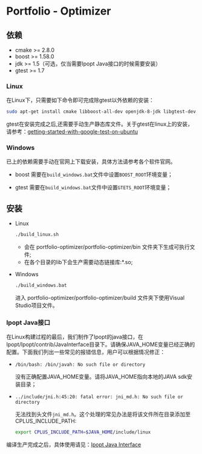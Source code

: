 # Portfolio - Optimizer

## 依赖

* cmake >= 2.8.0
* boost >= 1.58.0
* jdk >= 1.5（可选，仅当需要Ipopt Java接口的时候需要安装）
* gtest >= 1.7

### Linux
在Linux下，只需要如下命令即可完成除gtest以外依赖的安装：

```bash
sudo apt-get install cmake libboost-all-dev openjdk-8-jdk libgtest-dev
```

gtest在安装完成之后,还需要手动生产静态库文件。关于gtest在linux上的安装，请参考：[getting-started-with-google-test-on-ubuntu](https://www.eriksmistad.no/getting-started-with-google-test-on-ubuntu/)

### Windows

已上的依赖需要手动在官网上下载安装，具体方法请参考各个软件官网。

* boost 需要在``build_windows.bat``文件中设置``BOOST_ROOT``环境变量；

* gtest 需要在``build_windows.bat``文件中设置``GTETS_ROOT``环境变量；


## 安装

* Linux

    ```bash
    ./build_linux.sh
    ```

    * 会在 portfolio-optimizer/portfolio-optimizer/bin 文件夹下生成可执行文件;
    * 在各个目录的lib下会生产需要动态链接库:*.so;

* Windows


    ```bash
    ./build_windows.bat
    ```

    进入 portfolio-optimizer/portfolio-optimizer/build 文件夹下使用Visual Studio项目文件。


### Ipopt Java接口

在Linux构建过程的最后，我们制作了Ipopt的java接口，在Ipopt/Ipopt/contrib/JavaInterface目录下。请确保JAVA_HOME变量已经正确的配置。下面我们列出一些常见的报错信息，用户可以根据情况修正：

* ``/bin/bash: /bin/javah: No such file or directory``
    
    没有正确配置JAVA_HOME变量。请将JAVA_HOME指向本地的JAVA sdk安装目录；

* ``../include/jni.h:45:20: fatal error: jni_md.h: No such file or directory``

    无法找到头文件``jni_md.h``。这个处理的常见办法是将该文件所在目录添加至CPLUS_INCLUDE_PATH:

    ```bash
    export CPLUS_INCLUDE_PATH=$JAVA_HOME/include/linux
    ```

编译生产完成之后，具体使用请见：[Ipopt Java Interface](https://www.coin-or.org/Ipopt/documentation/node16.html)